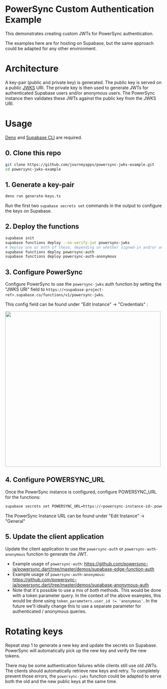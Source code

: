 # PowerSync Custom Authentication Example

This demonstrates creating custom JWTs for PowerSync authentication.

The examples here are for hosting on Supabase, but the same approach could be adapted
for any other environment.

# Architecture

A key-pair (public and private key) is generated. The public key is served on a public [JWKS](https://auth0.com/docs/secure/tokens/json-web-tokens/json-web-key-sets) URI. The private key is then used to generate JWTs for authenticated Supabase users and/or anonymous users. The PowerSync instance then validates these JWTs against the public key from the JWKS URI.

# Usage

[Deno](https://deno.com/) and [Supabase CLI](https://github.com/supabase/cli) are required.

## 0. Clone this repo
```sh
git clone https://github.com/journeyapps/powersync-jwks-example.git
cd powersync-jwks-example
```

## 1. Generate a key-pair

```sh
deno run generate-keys.ts
```

Run the first two `supabase secrets set` commands in the output to configure the keys on Supabase.

## 2. Deploy the functions

```sh
supabase init
supabase functions deploy --no-verify-jwt powersync-jwks
# Deploy one or both of these, depending on whether signed-in and/or anonymous users should be allowed.
supabase functions deploy powersync-auth
supabase functions deploy powersync-auth-anonymous
```

## 3. Configure PowerSync

Configure PowerSync to use the `powersync-jwks` auth function by setting the "JWKS URI" field to
`https://<supabase-project-ref>.supabase.co/functions/v1/powersync-jwks`.

This config field can be found under "Edit Instance" -> "Credentials" : 

<img src="https://github.com/journeyapps/powersync-jwks-example/assets/277659/a37421fe-6f97-4bc7-a73f-d166a07c6b1e" width="500">

## 4. Configure POWERSYNC_URL

Once the PowerSync instance is configured, configure POWERSYNC_URL for the functions:

```sh
supabase secrets set POWERSYNC_URL=https://<powersync-instance-id>.powersync.journeyapps.com
```

The PowerSync Instance URL can be found under "Edit Instance" -> "General"

## 5. Update the client application

Update the client application to use the `powersync-auth` or `powersync-auth-anonymous` function to generate the JWT.

* Example usage of `powersync-auth`: https://github.com/powersync-ja/powersync.dart/tree/master/demos/supabase-edge-function-auth
* Example usage of `powersync-auth-anonymous`: https://github.com/powersync-ja/powersync.dart/tree/master/demos/supabase-anonymous-auth
* Note that it's possible to use a mix of both methods. This would be done with a token parameter query. In the context of the above examples, this would be done using `token_parameters.user_id != 'anonymous'`. In the future we'll ideally change this to use a separate parameter for authenticated / anonymous queries.

# Rotating keys

Repeat step 1 to generate a new key and update the secrets on Supabase. PowerSync will automatically pick up the new key and verify the new tokens.

There may be some authentication failures while clients still use old JWTs. The clients should automatically retrieve new keys and retry. To completely prevent those errors, the `powersync-jwks` function could be adapted to serve both the old and the new public keys at the same time.

